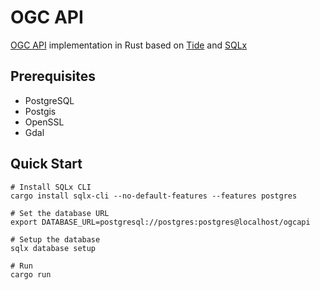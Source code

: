 # OGC API

[OGC API](https://ogcapi.ogc.org/) implementation in Rust based on [Tide](https://github.com/http-rs/tide) and [SQLx](https://github.com/launchbadge/sqlx)


## Prerequisites

- PostgreSQL
- Postgis
- OpenSSL
- Gdal

## Quick Start
```
# Install SQLx CLI
cargo install sqlx-cli --no-default-features --features postgres

# Set the database URL
export DATABASE_URL=postgresql://postgres:postgres@localhost/ogcapi

# Setup the database 
sqlx database setup

# Run
cargo run
```